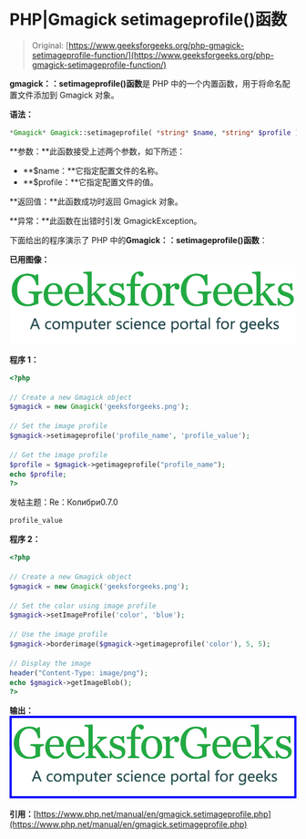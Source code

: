 # PHP|Gmagick setimageprofile()函数

> Original: [https://www.geeksforgeeks.org/php-gmagick-setimageprofile-function/](https://www.geeksforgeeks.org/php-gmagick-setimageprofile-function/)

**gmagick：：setimageprofile()函数**是 PHP 中的一个内置函数，用于将命名配置文件添加到 Gmagick 对象。

**语法：**

```php
*Gmagick* Gmagick::setimageprofile( *string* $name, *string* $profile )
```

**参数：**此函数接受上述两个参数，如下所述：

*   **$name：**它指定配置文件的名称。
*   **$profile：**它指定配置文件的值。

**返回值：**此函数成功时返回 Gmagick 对象。

**异常：**此函数在出错时引发 GmagickException。

下面给出的程序演示了 PHP 中的**Gmagick：：setimageprofile()函数**：

**已用图像：**
![](img/07c99ec29e7a50fc3ea91a9d4a8d2f31.png)

**程序 1：**

```php
<?php

// Create a new Gmagick object
$gmagick = new Gmagick('geeksforgeeks.png');

// Set the image profile
$gmagick->setimageprofile('profile_name', 'profile_value');

// Get the image profile
$profile = $gmagick->getimageprofile("profile_name");
echo $profile;
?>
```

发帖主题：Re：Колибри0.7.0

```php
profile_value
```

**程序 2：**

```php
<?php

// Create a new Gmagick object
$gmagick = new Gmagick('geeksforgeeks.png');

// Set the color using image profile
$gmagick->setImageProfile('color', 'blue');

// Use the image profile
$gmagick->borderimage($gmagick->getimageprofile('color'), 5, 5);

// Display the image
header("Content-Type: image/png");
echo $gmagick->getImageBlob();
?>
```

**输出：**
![](img/5aa5a594c98ebe0783c38365d1ad3111.png)

**引用：**[https://www.php.net/manual/en/gmagick.setimageprofile.php](https://www.php.net/manual/en/gmagick.setimageprofile.php)